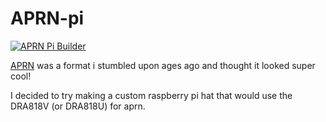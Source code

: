# APRN-pi

[![APRN Pi Builder](https://github.com/KenwoodFox/APRN-pi/actions/workflows/aprn-pi_builder.yml/badge.svg)](https://github.com/KenwoodFox/APRN-pi/actions/workflows/aprn-pi_builder.yml)

[APRN](http://www.aprs.org/aprn.html) was a format i stumbled upon ages ago and thought it looked super cool!

I decided to try making a custom raspberry pi hat that would use the DRA818V (or DRA818U) for aprn.
